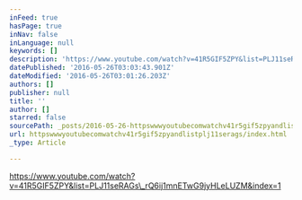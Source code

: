```yaml
---
inFeed: true
hasPage: true
inNav: false
inLanguage: null
keywords: []
description: 'https://www.youtube.com/watch?v=41R5GIF5ZPY&list=PLJ11seRAGs_rQ6ij1mnETwG9jyHLeLUZM&index=1'
datePublished: '2016-05-26T03:03:43.901Z'
dateModified: '2016-05-26T03:01:26.203Z'
authors: []
publisher: null
title: ''
author: []
starred: false
sourcePath: _posts/2016-05-26-httpswwwyoutubecomwatchv41r5gif5zpyandlistplj11serags.md
url: httpswwwyoutubecomwatchv41r5gif5zpyandlistplj11serags/index.html
_type: Article

---
```

https://www.youtube.com/watch?v=41R5GIF5ZPY&list=PLJ11seRAGs\_rQ6ij1mnETwG9jyHLeLUZM&index=1